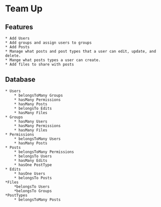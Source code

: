 # Team Up 
## Features

    * Add Users
    * Add groups and assign users to groups
    * Add Posts
    * Manage what posts and post types that a user can edit, update, and delete.
    * Mange what posts types a user can create.
    * Add files to share with posts

## Database

    * Users
        * belongsToMany Groups
        * hasMany Permissions
        * hasMany Posts
        * belongsTo Edits
        * hasMany Files
    * Groups
        * hasMany Users
        * hasMany Permissions
        * hasMany Files
    * Permissions
        * belongsToMany Users
        * hasMany Posts
    * Posts
        * belongsToMany Permissions
        * belongsTo Users
        * hasMany Edits
        * hasOne PostType
    * Edits
        * hasOne Users
        * belongsTo Posts
    *Files
        *belongsTo Users
        *belongsTo Groups
    *PostTypes
        * belongsToMany Posts
